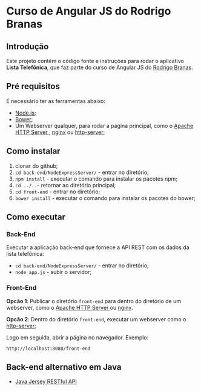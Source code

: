 # Curso de Angular JS do Rodrigo Branas

## Introdução

Este projeto contém o código fonte e instruções para rodar o aplicativo **Lista Telefônica**, que faz parte do curso de Angular JS do [Rodrigo Branas](https://www.youtube.com/user/rodrigobranas).

## Pré requisitos

É necessário ter as ferramentas abaixo:

* [Node.js](https://nodejs.org/en/);
* [Bower](https://bower.io);
* Um Webserver qualquer, para rodar a página principal, como o [Apache HTTP Server ](https://httpd.apache.org/),  [nginx](https://nginx.org/en/) ou [http-server](https://www.npmjs.com/package/http-server);

## Como instalar

1. clonar do github;
2. `cd back-end/NodeExpressServer/` - entrar no diretório;
3. `npm install` - executar o comando para instalar os pacotes npm;
4. `cd ../..`- retornar ao diretório principal;
4. `cd front-end` - entrar no diretório;
5. `bower install` - executar o comando para instalar os pacotes do bower;

## Como executar

### Back-End

Executar a aplicação back-end que fornece a API REST com os dados da lista telefônica:

* `cd back-end/NodeExpressServer/` - entrar no diretório;
* `node app.js` - subir o servidor;

### Front-End

**Opcão 1**: Publicar o diretório `front-end` para dentro do diretório de um webserver, como o [Apache HTTP Server ](https://httpd.apache.org/) ou [nginx](https://nginx.org/en/). 

**Opcão 2**: Dentro do diretório `front-end`, executar um webserver como o [http-server](https://www.npmjs.com/package/http-server);

Logo em seguida, abrir a página no navegador. Exemplo:

`http://localhost:8080/front-end`

## Back-end alternativo em Java

* [Java Jersey RESTful API](https://github.com/mauroao/java-jersey-rest-api)
